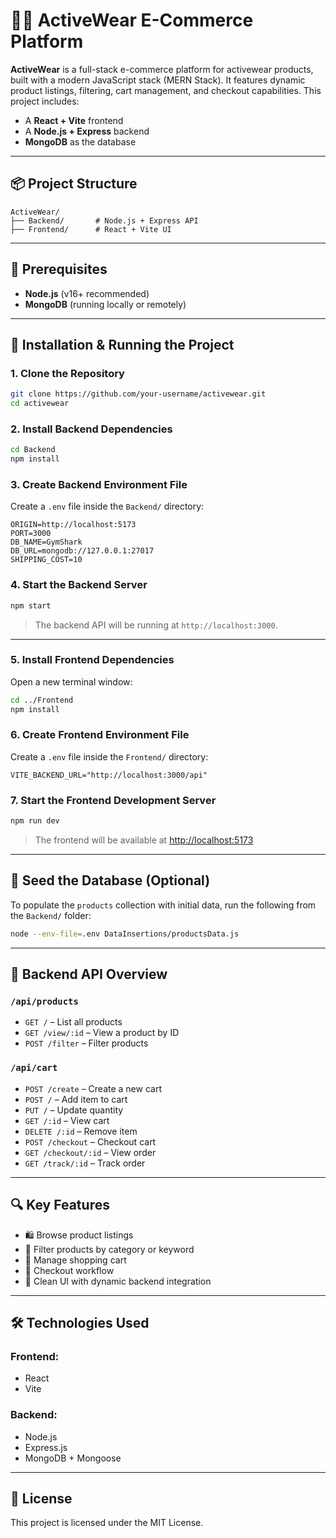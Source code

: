 
# 🧘‍♀️ ActiveWear E-Commerce Platform

**ActiveWear** is a full-stack e-commerce platform for activewear products, built with a modern JavaScript stack (MERN Stack). It features dynamic product listings, filtering, cart management, and checkout capabilities. This project includes:

- A **React + Vite** frontend
- A **Node.js + Express** backend
- **MongoDB** as the database

---

## 📦 Project Structure

```
ActiveWear/
├── Backend/       # Node.js + Express API
├── Frontend/      # React + Vite UI
```

---

## 🧩 Prerequisites

- **Node.js** (v16+ recommended)
- **MongoDB** (running locally or remotely)

---

## 🚀 Installation & Running the Project

### 1. Clone the Repository

```bash
git clone https://github.com/your-username/activewear.git
cd activewear
```

### 2. Install Backend Dependencies

```bash
cd Backend
npm install
```

### 3. Create Backend Environment File

Create a `.env` file inside the `Backend/` directory:

```env
ORIGIN=http://localhost:5173
PORT=3000
DB_NAME=GymShark
DB_URL=mongodb://127.0.0.1:27017
SHIPPING_COST=10
```

### 4. Start the Backend Server

```bash
npm start
```

> The backend API will be running at `http://localhost:3000`.

---

### 5. Install Frontend Dependencies

Open a new terminal window:

```bash
cd ../Frontend
npm install
```

### 6. Create Frontend Environment File

Create a `.env` file inside the `Frontend/` directory:

```env
VITE_BACKEND_URL="http://localhost:3000/api"
```

### 7. Start the Frontend Development Server

```bash
npm run dev
```

> The frontend will be available at [http://localhost:5173](http://localhost:5173)

---

## 🌱 Seed the Database (Optional)

To populate the `products` collection with initial data, run the following from the `Backend/` folder:

```bash
node --env-file=.env DataInsertions/productsData.js
```

---

## 🔗 Backend API Overview

### `/api/products`
- `GET /` – List all products
- `GET /view/:id` – View a product by ID
- `POST /filter` – Filter products

### `/api/cart`
- `POST /create` – Create a new cart
- `POST /` – Add item to cart
- `PUT /` – Update quantity
- `GET /:id` – View cart
- `DELETE /:id` – Remove item
- `POST /checkout` – Checkout cart
- `GET /checkout/:id` – View order
- `GET /track/:id` – Track order

---

## 🔍 Key Features

- 🛍️ Browse product listings
- 🎯 Filter products by category or keyword
- 🛒 Manage shopping cart
- 🧾 Checkout workflow
- 💬 Clean UI with dynamic backend integration

---

## 🛠️ Technologies Used

### Frontend:
- React
- Vite

### Backend:
- Node.js
- Express.js
- MongoDB + Mongoose

---

## 📄 License

This project is licensed under the MIT License.
